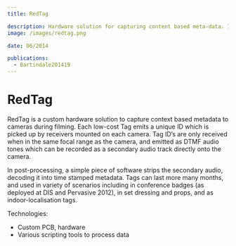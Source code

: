 ```yaml
---
title: RedTag

description: Hardware solution for capturing content based meta-data. It records time synced meta-data onto the camera.
image: /images/redtag.png

date: 06/2014

publications:
  - Bartindale201419
---
```


# RedTag

RedTag is a custom hardware solution to capture context based metadata to cameras during filming. Each low-cost Tag emits a unique ID which is picked up by receivers mounted on each camera. Tag ID’s are only received when in the same focal range as the camera, and emitted as DTMF audio tones which can be recorded as a secondary audio track directly onto the camera.

In post-processing, a simple piece of software strips the secondary audio, decoding it into time stamped metadata. Tags can last more many months, and used in variety of scenarios including in conference badges (as deployed at DIS and Pervasive 2012), in set dressing and props, and as indoor-localisation tags.

Technologies:

- Custom PCB, hardware
- Various scripting tools to process data
